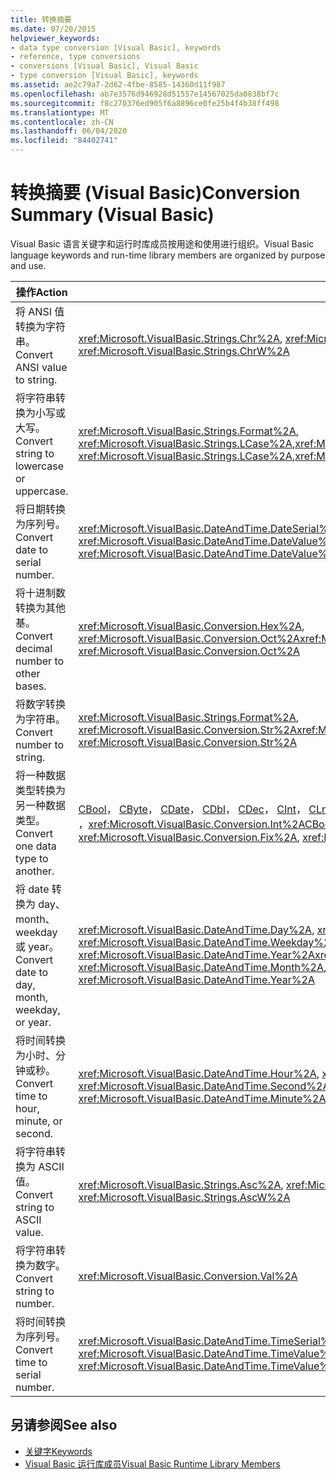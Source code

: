 ```yaml
---
title: 转换摘要
ms.date: 07/20/2015
helpviewer_keywords:
- data type conversion [Visual Basic], keywords
- reference, type conversions
- conversions [Visual Basic], Visual Basic
- type conversion [Visual Basic], keywords
ms.assetid: ae2c79a7-2d62-4fbe-8585-14360d11f987
ms.openlocfilehash: ab7e3576d946928d51557e14567025da0838bf7c
ms.sourcegitcommit: f8c270376ed905f6a8896ce0fe25b4f4b38ff498
ms.translationtype: MT
ms.contentlocale: zh-CN
ms.lasthandoff: 06/04/2020
ms.locfileid: "84402741"
---
```

# <a name="conversion-summary-visual-basic"></a><span data-ttu-id="d4cd2-102">转换摘要 (Visual Basic)</span><span class="sxs-lookup"><span data-stu-id="d4cd2-102">Conversion Summary (Visual Basic)</span></span>
<span data-ttu-id="d4cd2-103">Visual Basic 语言关键字和运行时库成员按用途和使用进行组织。</span><span class="sxs-lookup"><span data-stu-id="d4cd2-103">Visual Basic language keywords and run-time library members are organized by purpose and use.</span></span>  
  
|<span data-ttu-id="d4cd2-104">操作</span><span class="sxs-lookup"><span data-stu-id="d4cd2-104">Action</span></span>|<span data-ttu-id="d4cd2-105">语言元素</span><span class="sxs-lookup"><span data-stu-id="d4cd2-105">Language element</span></span>|  
|------------|----------------------|  
|<span data-ttu-id="d4cd2-106">将 ANSI 值转换为字符串。</span><span class="sxs-lookup"><span data-stu-id="d4cd2-106">Convert ANSI value to string.</span></span>|<span data-ttu-id="d4cd2-107"><xref:Microsoft.VisualBasic.Strings.Chr%2A>, <xref:Microsoft.VisualBasic.Strings.ChrW%2A></span><span class="sxs-lookup"><span data-stu-id="d4cd2-107"><xref:Microsoft.VisualBasic.Strings.Chr%2A>, <xref:Microsoft.VisualBasic.Strings.ChrW%2A></span></span>|  
|<span data-ttu-id="d4cd2-108">将字符串转换为小写或大写。</span><span class="sxs-lookup"><span data-stu-id="d4cd2-108">Convert string to lowercase or uppercase.</span></span>|<span data-ttu-id="d4cd2-109"><xref:Microsoft.VisualBasic.Strings.Format%2A>, <xref:Microsoft.VisualBasic.Strings.LCase%2A>,<xref:Microsoft.VisualBasic.Strings.UCase%2A></span><span class="sxs-lookup"><span data-stu-id="d4cd2-109"><xref:Microsoft.VisualBasic.Strings.Format%2A>, <xref:Microsoft.VisualBasic.Strings.LCase%2A>,<xref:Microsoft.VisualBasic.Strings.UCase%2A></span></span>|  
|<span data-ttu-id="d4cd2-110">将日期转换为序列号。</span><span class="sxs-lookup"><span data-stu-id="d4cd2-110">Convert date to serial number.</span></span>|<span data-ttu-id="d4cd2-111"><xref:Microsoft.VisualBasic.DateAndTime.DateSerial%2A>, <xref:Microsoft.VisualBasic.DateAndTime.DateValue%2A></span><span class="sxs-lookup"><span data-stu-id="d4cd2-111"><xref:Microsoft.VisualBasic.DateAndTime.DateSerial%2A>, <xref:Microsoft.VisualBasic.DateAndTime.DateValue%2A></span></span>|  
|<span data-ttu-id="d4cd2-112">将十进制数转换为其他基。</span><span class="sxs-lookup"><span data-stu-id="d4cd2-112">Convert decimal number to other bases.</span></span>|<span data-ttu-id="d4cd2-113"><xref:Microsoft.VisualBasic.Conversion.Hex%2A>, <xref:Microsoft.VisualBasic.Conversion.Oct%2A></span><span class="sxs-lookup"><span data-stu-id="d4cd2-113"><xref:Microsoft.VisualBasic.Conversion.Hex%2A>, <xref:Microsoft.VisualBasic.Conversion.Oct%2A></span></span>|  
|<span data-ttu-id="d4cd2-114">将数字转换为字符串。</span><span class="sxs-lookup"><span data-stu-id="d4cd2-114">Convert number to string.</span></span>|<span data-ttu-id="d4cd2-115"><xref:Microsoft.VisualBasic.Strings.Format%2A>, <xref:Microsoft.VisualBasic.Conversion.Str%2A></span><span class="sxs-lookup"><span data-stu-id="d4cd2-115"><xref:Microsoft.VisualBasic.Strings.Format%2A>, <xref:Microsoft.VisualBasic.Conversion.Str%2A></span></span>|  
|<span data-ttu-id="d4cd2-116">将一种数据类型转换为另一种数据类型。</span><span class="sxs-lookup"><span data-stu-id="d4cd2-116">Convert one data type to another.</span></span>|<span data-ttu-id="d4cd2-117">[CBool](../functions/type-conversion-functions.md)， [CByte](../functions/type-conversion-functions.md)， [CDate](../functions/type-conversion-functions.md)， [CDbl](../functions/type-conversion-functions.md)， [CDec](../functions/type-conversion-functions.md)， [CInt](../functions/type-conversion-functions.md)， [CLng](../functions/type-conversion-functions.md)， [CSng](../functions/type-conversion-functions.md)， [CShort](../functions/type-conversion-functions.md)， [CStr](../functions/type-conversion-functions.md)， [CType](../functions/ctype-function.md)， <xref:Microsoft.VisualBasic.Conversion.Fix%2A> ，<xref:Microsoft.VisualBasic.Conversion.Int%2A></span><span class="sxs-lookup"><span data-stu-id="d4cd2-117">[CBool](../functions/type-conversion-functions.md), [CByte](../functions/type-conversion-functions.md), [CDate](../functions/type-conversion-functions.md), [CDbl](../functions/type-conversion-functions.md), [CDec](../functions/type-conversion-functions.md), [CInt](../functions/type-conversion-functions.md), [CLng](../functions/type-conversion-functions.md), [CSng](../functions/type-conversion-functions.md), [CShort](../functions/type-conversion-functions.md), [CStr](../functions/type-conversion-functions.md), [CType](../functions/ctype-function.md), <xref:Microsoft.VisualBasic.Conversion.Fix%2A>, <xref:Microsoft.VisualBasic.Conversion.Int%2A></span></span>|  
|<span data-ttu-id="d4cd2-118">将 date 转换为 day、month、weekday 或 year。</span><span class="sxs-lookup"><span data-stu-id="d4cd2-118">Convert date to day, month, weekday, or year.</span></span>|<span data-ttu-id="d4cd2-119"><xref:Microsoft.VisualBasic.DateAndTime.Day%2A>, <xref:Microsoft.VisualBasic.DateAndTime.Month%2A>, <xref:Microsoft.VisualBasic.DateAndTime.Weekday%2A>, <xref:Microsoft.VisualBasic.DateAndTime.Year%2A></span><span class="sxs-lookup"><span data-stu-id="d4cd2-119"><xref:Microsoft.VisualBasic.DateAndTime.Day%2A>, <xref:Microsoft.VisualBasic.DateAndTime.Month%2A>, <xref:Microsoft.VisualBasic.DateAndTime.Weekday%2A>, <xref:Microsoft.VisualBasic.DateAndTime.Year%2A></span></span>|  
|<span data-ttu-id="d4cd2-120">将时间转换为小时、分钟或秒。</span><span class="sxs-lookup"><span data-stu-id="d4cd2-120">Convert time to hour, minute, or second.</span></span>|<span data-ttu-id="d4cd2-121"><xref:Microsoft.VisualBasic.DateAndTime.Hour%2A>, <xref:Microsoft.VisualBasic.DateAndTime.Minute%2A>, <xref:Microsoft.VisualBasic.DateAndTime.Second%2A></span><span class="sxs-lookup"><span data-stu-id="d4cd2-121"><xref:Microsoft.VisualBasic.DateAndTime.Hour%2A>, <xref:Microsoft.VisualBasic.DateAndTime.Minute%2A>, <xref:Microsoft.VisualBasic.DateAndTime.Second%2A></span></span>|  
|<span data-ttu-id="d4cd2-122">将字符串转换为 ASCII 值。</span><span class="sxs-lookup"><span data-stu-id="d4cd2-122">Convert string to ASCII value.</span></span>|<span data-ttu-id="d4cd2-123"><xref:Microsoft.VisualBasic.Strings.Asc%2A>, <xref:Microsoft.VisualBasic.Strings.AscW%2A></span><span class="sxs-lookup"><span data-stu-id="d4cd2-123"><xref:Microsoft.VisualBasic.Strings.Asc%2A>, <xref:Microsoft.VisualBasic.Strings.AscW%2A></span></span>|  
|<span data-ttu-id="d4cd2-124">将字符串转换为数字。</span><span class="sxs-lookup"><span data-stu-id="d4cd2-124">Convert string to number.</span></span>|<xref:Microsoft.VisualBasic.Conversion.Val%2A>|  
|<span data-ttu-id="d4cd2-125">将时间转换为序列号。</span><span class="sxs-lookup"><span data-stu-id="d4cd2-125">Convert time to serial number.</span></span>|<span data-ttu-id="d4cd2-126"><xref:Microsoft.VisualBasic.DateAndTime.TimeSerial%2A>, <xref:Microsoft.VisualBasic.DateAndTime.TimeValue%2A></span><span class="sxs-lookup"><span data-stu-id="d4cd2-126"><xref:Microsoft.VisualBasic.DateAndTime.TimeSerial%2A>, <xref:Microsoft.VisualBasic.DateAndTime.TimeValue%2A></span></span>|  
  
## <a name="see-also"></a><span data-ttu-id="d4cd2-127">另请参阅</span><span class="sxs-lookup"><span data-stu-id="d4cd2-127">See also</span></span>

- [<span data-ttu-id="d4cd2-128">关键字</span><span class="sxs-lookup"><span data-stu-id="d4cd2-128">Keywords</span></span>](index.md)
- [<span data-ttu-id="d4cd2-129">Visual Basic 运行库成员</span><span class="sxs-lookup"><span data-stu-id="d4cd2-129">Visual Basic Runtime Library Members</span></span>](../runtime-library-members.md)
